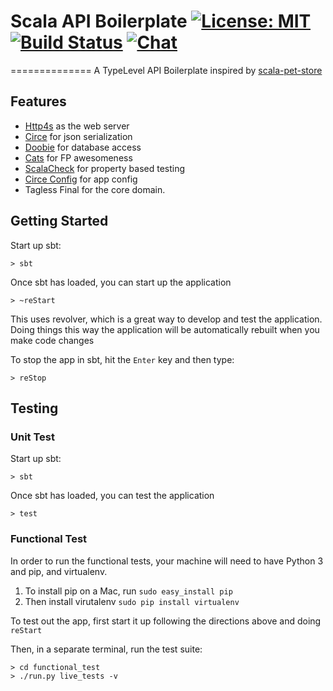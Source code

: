 # Scala API Boilerplate [![License: MIT][license-badge]][license-link] [![Build Status][build-badge]][build-link] [![Chat][gitter-badge]][gitter-link]
==============
A TypeLevel API Boilerplate inspired by [scala-pet-store](https://github.com/pauljamescleary/scala-pet-store)

## Features

- [Http4s](http://http4s.org/) as the web server
- [Circe](https://circe.github.io/circe/) for json serialization
- [Doobie](https://github.com/tpolecat/doobie) for database access
- [Cats](https://typelevel.org/cats/) for FP awesomeness
- [ScalaCheck](https://www.scalacheck.org/) for property based testing
- [Circe Config](https://github.com/circe/circe-config) for app config
- Tagless Final for the core domain.

## Getting Started

Start up sbt:

```
> sbt
```

Once sbt has loaded, you can start up the application

```
> ~reStart
```

This uses revolver, which is a great way to develop and test the
application. Doing things this way the application will be
automatically rebuilt when you make code changes

To stop the app in sbt, hit the `Enter` key and then type:

```
> reStop
```

## Testing

### Unit Test

Start up sbt:

```
> sbt
```

Once sbt has loaded, you can test the application

```
> test
```

### Functional Test

In order to run the functional tests, your machine will need to have
Python 3 and pip, and virtualenv.

1. To install pip on a Mac, run `sudo easy_install pip`
2. Then install virutalenv `sudo pip install virtualenv`

To test out the app, first start it up following the directions above
and doing `reStart`

Then, in a separate terminal, run the test suite:

```
> cd functional_test
> ./run.py live_tests -v
```

[license-badge]: https://img.shields.io/badge/License-MIT-yellow.svg
[license-link]: https://github.com/faeldon/scala-api-boilerplate/blob/master/LICENSE
[build-badge]: https://travis-ci.com/faeldon/scala-api-boilerplate.svg?branch=master
[build-link]: https://travis-ci.com/faeldon/scala-api-boilerplate
[gitter-badge]: https://badges.gitter.im/Join%20Chat.svg
[gitter-link]: https://gitter.im/faeldon/scala-api-boilerplate
